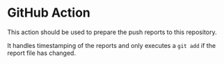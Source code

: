 # GitHub Action
This action should be used to prepare the push reports to this repository.

It handles timestamping of the reports and only executes a `git add` if the report file has changed.